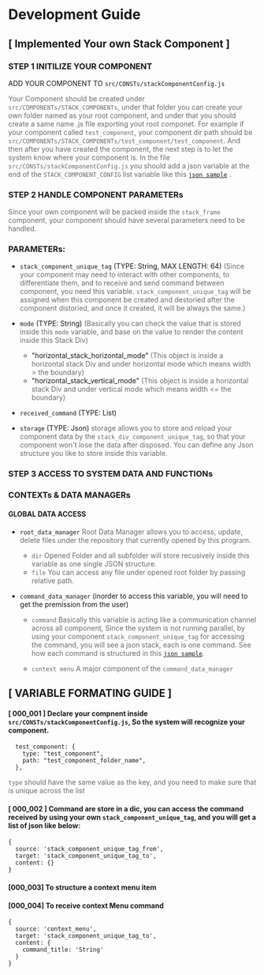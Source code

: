 # Development Guide

## [ Implemented Your own Stack Component ]

### STEP 1 INITILIZE YOUR COMPONENT

ADD YOUR COMPONENT TO `src/CONSTs/stackComponentConfig.js`

<span style="opacity: 0.64">Your Component should be created under `src/COMPONENTs/STACK_COMPONENTs`, under that folder you can create your own folder named as your root component, and under that you should create a same name .js file exporting yout root componet. For example if your component called `test_component`, your component dir path should be `src/COMPONENTs/STACK_COMPONENTs/test_component/test_component`. And then after you have created the component, the next step is to let the system know where your component is. In the file `src/CONSTs/stackComponentConfig.js` you should add a json variable at the end of the `STACK_COMPONENT_CONFIG` list variable like this</span> [`json sample`](#000_001) <span style="opacity: 0.64">.</span>

### STEP 2 HANDLE COMPONENT PARAMETERs

<span style="opacity: 0.64">Since your own component will be packed inside the `stack_frame` component, your component should have several parameters need to be handled.</span>

### PARAMETERs:

- `stack_component_unique_tag` (TYPE: String, MAX LENGTH: 64) <span style="opacity: 0.64"> (Since your component may need to interact with other components, to differentiate them, and to receive and send command between component, you need this variable. `stack_component_unique_tag` will be assigned when this component be created and destoried after the component distoried, and once it created, it will be always the same.) </span>

- `mode` (TYPE: String) <span style="opacity: 0.64"> (Basically you can check the value that is stored inside this `mode` variable, and base on the value to render the content inside this Stack Div) </span>

  - <span>"horizontal_stack_horizontal_mode"</sapn><span style="opacity: 0.64"> (This object is inside a horizontal stack Div and under horizontal mode which means width > the boundary) </span>
  - <span>"horizontal_stack_vertical_mode"</sapn><span style="opacity: 0.64"> (This object is inside a horizontal stack Div and under vertical mode which means width <= the boundary) </span>


- `received_command` (TYPE: List)

- `storage` (TYPE: Json) <span style="opacity: 0.64"> storage allows you to store and reload your component data by the `stack_div_component_unique_tag`, so that your component won't lose the data after disposed. You can define any Json structure you like to store inside this variable.</span>

### STEP 3 ACCESS TO SYSTEM DATA AND FUNCTIONs

### CONTEXTs & DATA MANAGERs

#### GLOBAL DATA ACCESS

- `root_data_manager` <span style="opacity: 0.64">Root Data Manager allows you to access, update, delete files under the repository that currently opened by this program.</span>

  - <span style="opacity: 0.64">`dir` Opened Folder and all subfolder will store recusively inside this variable as one single JSON structure.</span>
  - <span style="opacity: 0.64">`file` You can access any file under opened root folder by passing relative path.</span>

- `command_data_manager` (inorder to access this variable, you will need to get the premission from the user)

  - <span style="opacity: 0.64">`command` Basically this variable is acting like a communication channel across all component, Since the system is not running parallel, by using your component `stack_component_unique_tag` for accessing the command, you will see a json stack, each is one command. See how each command is structured in this</span> [`json sample`](#000_002)<span style="opacity: 0.64">.</span>

  - <span style="opacity: 0.64">`context menu` A major component of the `command_data_manager`

## [ VARIABLE FORMATING GUIDE ]

#### [ 000_001 ] <a id="000_001"></a> Declare your compnent inside `src/CONSTs/stackComponentConfig.js`, So the system will recognize your component.

```
  test_component: {
    type: "test_component",
    path: "test_component_folder_name",
  },
```

<span style="opacity: 0.64">`type` should have the same value as the key, and you need to make sure that is unique across the list</span>

#### [ 000_002 ] <a id="000_002"></a> Command are store in a dic, you can access the command received by using your own `stack_component_unique_tag`, and you will get a list of json like below:

```
{
  source: 'stack_component_unique_tag_from',
  target: 'stack_component_unique_tag_to',
  content: {}
}
```

#### [000_003] <a id="000_003"></a> To structure a context menu item

#### [000_004] <a id="000_004"></a> To receive context Menu command

```
{
  source: 'context_menu',
  target: 'stack_component_unique_tag_to',
  content: {
    command_title: 'String'
  }
}
```